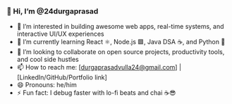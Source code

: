 ### 👋 Hi, I’m @24durgaprasad

- 👀 I’m interested in building awesome web apps, real-time systems, and interactive UI/UX experiences  
- 🌱 I’m currently learning React ⚛️, Node.js 🟩, Java DSA ☕, and Python 🐍  
- 💞️ I’m looking to collaborate on open source projects, productivity tools, and cool side hustles  
- 📫 How to reach me: [durgaprasadvulla24@gmail.com] | [LinkedIn/GitHub/Portfolio link]  
- 😄 Pronouns: he/him  
- ⚡ Fun fact: I debug faster with lo-fi beats and chai ☕😎  

<!---
24durgaprasad/24durgaprasad is a ✨ special ✨ repository because its `README.md` (this file) appears on your GitHub profile.
You can click the Preview link to take a look at your changes.
--->
